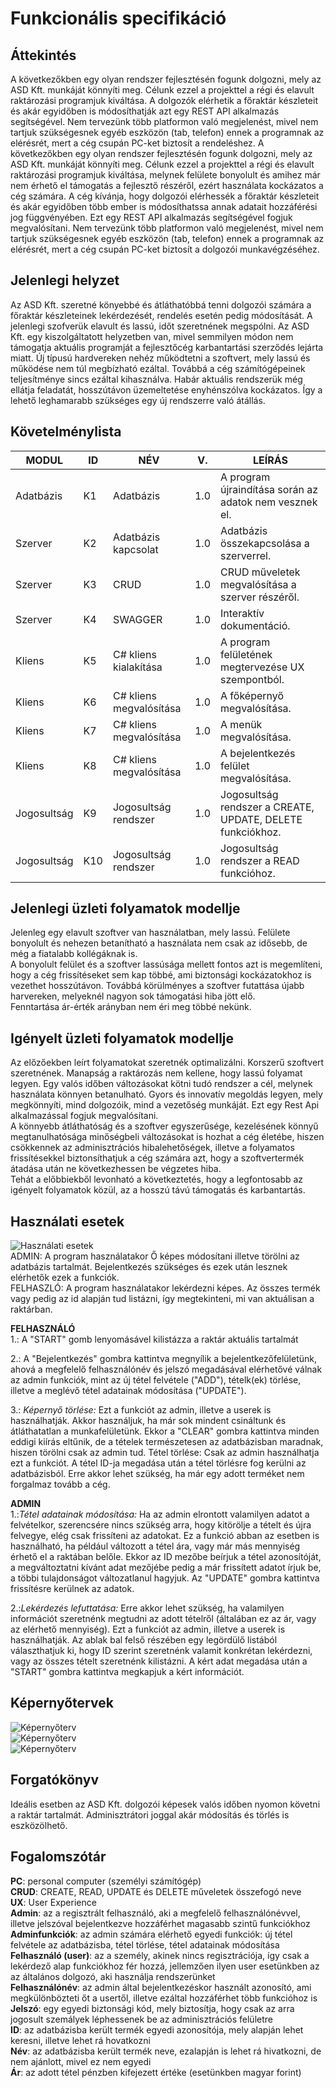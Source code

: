 # Funkcionális specifikáció 

## Áttekintés
A következőkben egy olyan rendszer fejlesztésén fogunk dolgozni, mely az ASD Kft. munkáját könnyíti meg. Célunk ezzel a projekttel a régi és elavult raktározási programjuk kiváltása. A dolgozók elérhetik a főraktár készleteit és akár egyidőben is módosíthatják azt egy REST API alkalmazás segítségével. Nem tervezünk több platformon való megjelenést, mivel nem tartjuk szükségesnek egyéb eszközön (tab, telefon) ennek a programnak az elérésrét, mert a cég csupán PC-ket biztosít a rendeléshez.
A következőkben egy olyan rendszer fejlesztésén fogunk dolgozni, mely az ASD Kft. munkáját könnyíti meg. Célunk ezzel a projekttel a régi és elavult raktározási programjuk kiváltása, melynek felülete bonyolult és amihez már nem érhető el támogatás a fejlesztő részéről, ezért használata kockázatos a cég számára.
A cég kívánja, hogy dolgozói elérhessék a főraktár készleteit és akár egyidőben több ember is módosíthatssa annak adatait hozzáférési jog függvényében. Ezt egy REST API alkalmazás segítségével fogjuk megvalósítani.
Nem tervezünk több platformon való megjelenést, mivel nem tartjuk szükségesnek egyéb eszközön (tab, telefon) ennek a programnak az elérésrét, mert a cég csupán PC-ket biztosít a dolgozói munkavégzéséhez.

## Jelenlegi helyzet
Az ASD Kft. szeretné könyebbé és átláthatóbbá tenni dolgozói számára a főraktár készleteinek lekérdezését, rendelés esetén pedig módosítását. A jelenlegi szofverük elavult és lassú, időt szeretnének megspólni.
Az ASD Kft. egy kiszolgáltatott helyzetben van, mivel semmilyen módon nem támogatja aktuális programját a fejlesztőcég karbantartási szerződés lejárta miatt.
Új típusú hardvereken nehéz működtetni a szoftvert, mely lassú és működése nem túl megbízható ezáltal. Továbbá a cég számítógépeinek teljesítménye sincs ezáltal kihasználva.
Habár aktuális rendszerük még ellátja feladatát, hosszútávon üzemeltetése enyhénszólva kockázatos. Így a lehető leghamarabb szükséges egy új rendszerre való átállás.

## Követelménylista
|MODUL|ID|NÉV|V.|LEÍRÁS|
|---|---|---|---|---|
|Adatbázis|K1|Adatbázis|1.0|A program újraindítása során az adatok nem vesznek el.|
|Szerver|K2|Adatbázis kapcsolat|1.0|Adatbázis összekapcsolása a szerverrel.|
|Szerver|K3|CRUD|1.0|CRUD műveletek megvalósítása a szerver részéről.|
|Szerver|K4|SWAGGER|1.0|Interaktív dokumentáció.|
|Kliens|K5|C# kliens kialakítása|1.0|A program felületének megtervezése UX szempontból. |
|Kliens|K6|C# kliens megvalósítása|1.0|A főképernyő megvalósítása. |
|Kliens|K7|C# kliens megvalósítása|1.0|A menük megvalósítása. |
|Kliens|K8|C# kliens megvalósítása|1.0|A bejelentkezés felület megvalósítása. |
|Jogosultság|K9|Jogosultság rendszer|1.0|Jogosultság rendszer a CREATE, UPDATE, DELETE funkciókhoz.|
|Jogosultság|K10|Jogosultság rendszer|1.0|Jogosultság rendszer a READ funkcióhoz.|

## Jelenlegi üzleti folyamatok modellje
Jelenleg egy elavult szoftver van használatban, mely lassú. Felülete bonyolult és nehezen betanítható a használata nem csak az idősebb, de még a fiatalabb kollégáknak is.\
A bonyolult felület és a szoftver lassúsága mellett fontos azt is megemlíteni, hogy a cég frissítéseket sem kap többé, ami biztonsági kockázatokhoz is vezethet hosszútávon. Továbbá körülményes a szoftver futattása újabb harvereken, melyeknél nagyon sok támogatási hiba jött elő.\
Fenntartása ár-érték arányban nem éri meg többé nekünk.

## Igényelt üzleti folyamatok modellje
Az előzőekben leírt folyamatokat szeretnék optimalizálni. Korszerű szoftvert szeretnének. Manapság a raktározás nem kellene, hogy lassú folyamat legyen. Egy valós időben változásokat kötni tudó rendszer a cél, melynek használata könnyen betanulható. Gyors és innovatív megoldás legyen, mely megkönnyíti, mind dolgozóik, mind a vezetőség munkáját. Ezt egy Rest Api alkalmazással fogjuk megvalósítani.  
A könnyebb átláthatóság és a szoftver egyszerűsége, kezelésének könnyű megtanulhatósága minőségbeli változásokat is hozhat a cég életébe, hiszen csökkennek az adminisztrációs hibalehetőségek, illetve a folyamatos frissítésekkel biztonsíthatjuk a cég számára azt, hogy a szoftvertermék átadása után ne következhessen be végzetes hiba.  
Tehát a előbbiekből levonható a következtetés, hogy a legfontosabb az igényelt folyamatok közül, az a hosszú távú támogatás és karbantartás.

## Használati esetek  
![Használati esetek](img/hasznalatiEset.png "Csicsman Dominika")  
ADMIN: A program használatakor Ő képes módosítani illetve törölni az adatbázis tartalmát. Bejelentkezés szükséges és ezek után lesznek elérhetők ezek a funkciók.  
FELHASZLÓ: A program használatakor lekérdezni képes. Az összes termék vagy pedig az id alapján tud listázni, így megtekinteni, mi van aktuálisan a raktárban.  
  
**FELHASZNÁLÓ**  
1.: A "START" gomb lenyomásável kilistázza a raktár aktuális tartalmát
  
2.: A "Bejelentkezés" gombra kattintva megnyílik a bejelentkezőfelületünk, ahová a megfelelő felhasználónév és jelszó megadásával elérhetővé válnak az admin funkciók, mint az új tétel felvétele ("ADD"), tételk(ek) törlése, illetve a meglévő tétel adatainak módosítása ("UPDATE").

3.: *Képernyő törlése:* Ezt a funkciót az admin, illetve a userek is használhatják. Akkor használjuk, ha már sok mindent csináltunk és átláthatatlan a munkafelületünk. Ekkor a "CLEAR" gombra kattintva minden eddigi kiírás eltűnik, de a tételek természetesen az adatbázisban maradnak, hiszen törölni csak az admin tud. 
Tétel törlése: Csak az admin használhatja ezt a funkciót. A tétel ID-ja megadása után a tétel törlésre fog kerülni az adatbázisból. Erre akkor lehet szükség, ha már egy adott terméket nem forgalmaz tovább a cég.  
  
**ADMIN**  
1.:*Tétel adatainak módosítása:* Ha az admin elrontott valamilyen adatot a felvételkor, szerencsére nincs szükség arra, hogy kitörölje a tételt és újra felvegye, elég csak frissíteni az adatokat. Ez a funkció abban az esetben is használható, ha például változott a tétel ára, vagy már más mennyiség érhető el a raktában belőle. Ekkor az ID mezőbe beírjuk a tétel azonosítóját, a megváltoztatni kívánt adat mezőjébe pedig a már frissített adatot írjuk be, a többi tulajdonságot változatlanul hagyjuk. Az "UPDATE" gombra kattintva frissítésre kerülnek az adatok.  
  
2.:*Lekérdezés lefuttatása:* Erre akkor lehet szükség, ha valamilyen információt szeretnénk megtudni az adott tételről (általában ez az ár, vagy az elérhető mennyiség). Ezt a funkciót az admin, illetve a userek is használhatják. Az ablak bal felső részében egy legördülő listából választhatjuk ki, hogy ID szerint szeretnénk valamit konkrétan lekérdezni, vagy az összes tételt szeretnénk kilistázni. A kért adat megadása után a "START" gombra kattintva megkapjuk a kért információt.

## Képernyőtervek  
![Képernyőterv](img/kepernyoTerv001.png "Gasparovics Adrienn ")  
![Képernyőterv](img/kepernyoTerv002.png "Gasparovics Adrienn ")  
![Képernyőterv](img/kepernyoTerv003.png "Gasparovics Adrienn ")

## Forgatókönyv
Ideális esetben az ASD Kft. dolgozói képesek valós időben nyomon követni a raktár tartalmát. Adminisztrátori joggal akár módosítás és törlés is eszközölhető.

## Fogalomszótár
**PC**: personal computer (személyi számítógép)  
**CRUD**: CREATE, READ, UPDATE és DELETE műveletek összefogó neve  
**UX**: User Experience  
**Admin**: az a regisztrált felhasználó, aki a megfelelő felhasználónévvel, illetve jelszóval bejelentkezve hozzáférhet magasabb szintű funkciókhoz  
**Adminfunkciók**: az admin számára elérhető egyedi funkciók: új tétel felvétele az adatbázisba, tétel törlése, tétel adatainak módosítása  
**Felhasználó (user)**: az a személy, akinek nincs regisztrációja, így csak a lekérdező alap funkciókhoz fér hozzá, jellemzően ilyen user esetünkben az az általános dolgozó, aki használja  rendszerünket  
**Felhasználónév**: az admin által bejelentkezéskor használt azonosító, ami megkülönbözteti őt a usertől, illetve ezáltal hozzáférhet több funkcióhoz is  
**Jelszó**: egy egyedi biztonsági kód, mely biztosítja, hogy csak az arra jogosult szemályek léphessenek be az adminisztrációs felületre  
**ID**: az adatbázisba került termék egyedi azonosítója, mely alapján lehet keresni, illetve lehet rá hovatkozni  
**Név**: az adatbázisba került termék neve, ezalapján is lehet rá hivatkozni, de nem ajánlott, mivel ez nem egyedi  
**Ár**: az adott tétel pénzben kifejezett értéke (esetünkben magyar forint)
